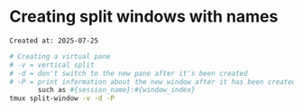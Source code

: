 # Creating split windows with names

```
Created at: 2025-07-25
```

```sh
# Creating a virtual pane
# -v = vertical split
# -d = don't switch to the new pane after it's been created
# -P = print information about the new window after it has been created.
       such as #{session_name}:#{window_index}
tmux split-window -v -d -P
```
